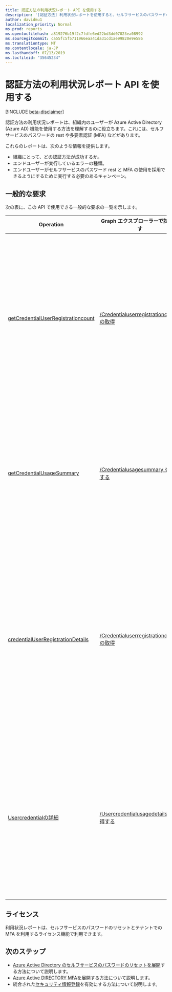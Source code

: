 ```yaml
---
title: 認証方法の利用状況レポート API を使用する
description: '[認証方法] 利用状況レポートを使用すると、セルフサービスのパスワードのリセットや多要素認証 (MFA) など、エンドユーザーが Azure Active Directory の機能をどのように使用しているかを把握することができます。'
author: davidmu1
localization_priority: Normal
ms.prod: reports
ms.openlocfilehash: a819276b19f2c7fdfe6ed22bd3dd07023ea08992
ms.sourcegitcommit: ca55fc5f5711966eaa41da31cd1ae99820e9e586
ms.translationtype: MT
ms.contentlocale: ja-JP
ms.lasthandoff: 07/13/2019
ms.locfileid: "35645234"
---
```

# <a name="working-with-the-authentication-methods-usage-report-api"></a>認証方法の利用状況レポート API を使用する

[!INCLUDE [beta-disclaimer](../../includes/beta-disclaimer.md)]

認証方法の利用状況レポートは、組織内のユーザーが Azure Active Directory (Azure AD) 機能を使用する方法を理解するのに役立ちます。これには、セルフサービスのパスワードの rest や多要素認証 (MFA) などがあります。

これらのレポートは、次のような情報を提供します。

- 組織にとって、どの認証方法が成功するか。 
- エンドユーザーが実行しているエラーの種類。
- エンドユーザーがセルフサービスのパスワード rest と MFA の使用を採用できるようにするために実行する必要のあるキャンペーン。

## <a name="common-requests"></a>一般的な要求

次の表に、この API で使用できる一般的な要求の一覧を示します。

| Operation | Graph エクスプローラーで試します | 説明 |
| --------- | --- | ----------- |
| [getCredentialUserRegistrationcount](/graph/api/resources/credentialuserregistrationcount?view=graph-rest-beta) | [/Credentialuserregistrationcount の取得](https://developer.microsoft.com/graph/graph-explorer?request=reports/getCredentialUserRegistrationcount()&version=beta) | セルフサービスのパスワードのリセットと MFA に登録されているユーザーの数を取得します。 |
| [getCredentialUsageSummary](/graph/api/resources/credentialusagesummary?view=graph-rest-beta) | [/Credentialusagesummary を取得する](https://developer.microsoft.com/graph/graph-explorer?request=reports/getCredentialUsageSummary&version=beta) | セルフサービスのパスワードのリセットを使用してユーザーの数を取得します。 |
| [credentialUserRegistrationDetails](/graph/api/resources/credentialuserregistrationdetails?view=graph-rest-beta) | [/Credentialuserregistrationdetails の取得](https://developer.microsoft.com/graph/graph-explorer?request=reports/credentialUserRegistrationDetails&version=beta) | セルフサービスのパスワードのリセットと MFA の登録アクティビティに関するユーザーの詳細を取得します。 |
| [Usercredentialの詳細](/graph/api/resources/usercredentialusagedetails?view=graph-rest-beta) | [/Usercredentialusagedetails を取得する](https://developer.microsoft.com/graph/graph-explorer?request=reports/userCredentialUsageDetails&version=beta) | すべてのセルフサービスのパスワードリセットアクティビティのユーザー詳細を取得します。 |

## <a name="licenses"></a>ライセンス

利用状況レポートは、セルフサービスのパスワードのリセットとテナントでの MFA を利用するライセンス機能で利用できます。

## <a name="next-steps"></a>次のステップ

- [Azure Active Directory のセルフサービスのパスワードのリセットを展開](https://docs.microsoft.com/azure/active-directory/authentication/howto-sspr-deployment)する方法について説明します。
- [Azure Active DIRECTORY MFA](https://docs.microsoft.com/azure/active-directory/authentication/howto-mfa-getstarted)を展開する方法について説明します。
- 統合された[セキュリティ情報登録](https://docs.microsoft.com/azure/active-directory/authentication/howto-registration-mfa-sspr-combined)を有効にする方法について説明します。




